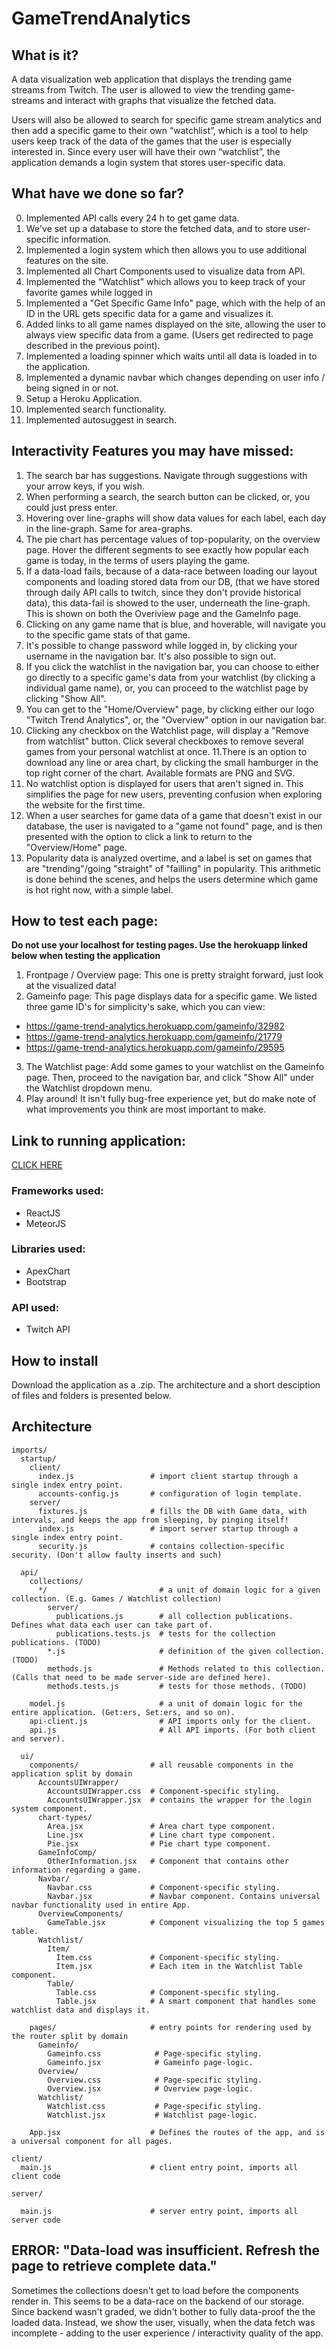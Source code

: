 # GameTrendAnalytics

## What is it?
A data visualization web application that displays the trending game streams from Twitch. The user is allowed to view the trending game-streams and interact with graphs that visualize the fetched data.

Users will also be allowed to search for specific game stream analytics and then add a specific game to their own “watchlist”, which is a tool to help users keep track of the data of the games that the user is especially interested in.
Since every user will have their own “watchlist”, the application demands a login system that stores user-specific data.

## What have we done so far?
0. Implemented API calls every 24 h to get game data.
1. We've set up a database to store the fetched data, and to store user-specific information.
2. Implemented a login system which then allows you to use additional features on the site.
3. Implemented all Chart Components used to visualize data from API.
4. Implemented the "Watchlist" which allows you to keep track of your favorite games while logged in
5. Implemented a "Get Specific Game Info" page, which with the help of an ID in the URL gets specific data for a game and visualizes it.
6. Added links to all game names displayed on the site, allowing the user to always view specific data from a game. (Users get redirected to page described in the previous point).
7. Implemented a loading spinner which waits until all data is loaded in to the application.
8. Implemented a dynamic navbar which changes depending on user info / being signed in or not.
9. Setup a Heroku Application.
10. Implemented search functionality.
11. Implemented autosuggest in search.

## Interactivity Features you may have missed:
1. The search bar has suggestions. Navigate through suggestions with your arrow keys, if you wish.
2. When performing a search, the search button can be clicked, or, you could just press enter.
3. Hovering over line-graphs will show data values for each label, each day in the line-graph. Same for area-graphs.
4. The pie chart has percentage values of top-popularity, on the overview page. Hover the different segments to see exactly how popular each game is today, in the terms of users playing the game.
5. If a data-load fails, because of a data-race between loading our layout components and loading stored data from our DB, (that we have stored through daily API calls to twitch, since they don't provide historical data), this data-fail is showed to the user, underneath the line-graph. This is shown on both the Overiview page and the GameInfo page.
6. Clicking on any game name that is blue, and hoverable, will navigate you to the specific game stats of that game.
7. It's possible to change password while logged in, by clicking your username in the navigation bar. It's also possible to sign out.
8. If you click the watchlist in the navigation bar, you can choose to either go directly to a specific game's data from your watchlist (by clicking a individual game name), or, you can proceed to the watchlist page by clicking "Show All".
9. You can get to the "Home/Overview" page, by clicking either our logo "Twitch Trend Analytics", or, the "Overview" option in our navigation bar.
10. Clicking any checkbox on the Watchlist page, will display a "Remove from watchlist" button. Click several checkboxes to remove several games from your personal watchlist at once.
11.There is an option to download any line or area chart, by clicking the small hamburger in the top right corner of the chart. Available formats are PNG and SVG.
12. No watchlist option is displayed for users that aren't signed in. This simplifies the page for new users, preventing confusion when exploring the website for the first time.
13. When a user searches for game data of a game that doesn't exist in our database, the user is navigated to a "game not found" page, and is then presented with the option to click a link to return to the "Overview/Home" page.
14. Popularity data is analyzed overtime, and a label is set on games that are "trending"/going "straight" of "failling" in popularity. This arithmetic is done behind the scenes, and helps the users determine which game is hot right now, with a simple label.

## How to test each page:
**Do not use your localhost for testing pages. Use the herokuapp linked below when testing the application**
1. Frontpage / Overview page: This one is pretty straight forward, just look at the visualized data!
2. Gameinfo page: This page displays data for a specific game. We listed three game ID's for simplicity's sake, which you can view:
  * https://game-trend-analytics.herokuapp.com/gameinfo/32982
  * https://game-trend-analytics.herokuapp.com/gameinfo/21779
  * https://game-trend-analytics.herokuapp.com/gameinfo/29595
3. The Watchlist page: Add some games to your watchlist on the Gameinfo page. Then, proceed to the navigation bar, and click "Show All" under the Watchlist dropdown menu.
4. Play around! It isn't fully bug-free experience yet, but do make note of what improvements you think are most important to make.

## Link to running application:
[CLICK HERE](https://game-trend-analytics.herokuapp.com/)

### Frameworks used:
* ReactJS
* MeteorJS

### Libraries used:
* ApexChart
* Bootstrap

### API used:
* Twitch API

## How to install
Download the application as a .zip. The architecture and a short desciption of files and folders is presented below.

## Architecture
```
imports/
  startup/
    client/
      index.js                 # import client startup through a single index entry point.
      accounts-config.js       # configuration of login template.
    server/
      fixtures.js              # fills the DB with Game data, with intervals, and keeps the app from sleeping, by pinging itself!
      index.js                 # import server startup through a single index entry point.
      security.js              # contains collection-specific security. (Don't allow faulty inserts and such)

  api/
    collections/               
      */                         # a unit of domain logic for a given collection. (E.g. Games / Watchlist collection)
        server/
          publications.js        # all collection publications. Defines what data each user can take part of.
          publications.tests.js  # tests for the collection publications. (TODO)
        *.js                     # definition of the given collection. (TODO)
        methods.js               # Methods related to this collection. (Calls that need to be made server-side are defined here).
        methods.tests.js         # tests for those methods. (TODO)

    model.js                     # a unit of domain logic for the entire application. (Get:ers, Set:ers, and so on).
    api-client.js                # API imports only for the client.
    api.js                       # All API imports. (For both client and server).

  ui/
    components/                # all reusable components in the application split by domain 
      AccountsUIWrapper/
        AccountsUIWrapper.css  # Component-specific styling.
        AccountsUIWrapper.jsx  # contains the wrapper for the login system component.
      chart-types/
        Area.jsx               # Area chart type component.
        Line.jsx               # Line chart type component.
        Pie.jsx                # Pie chart type component.
      GameInfoComp/
        OtherInformation.jsx   # Component that contains other information regarding a game.
      Navbar/
        Navbar.css             # Component-specific styling.
        Navbar.jsx             # Navbar component. Contains universal navbar functionality used in entire App.
      OverviewComponents/
        GameTable.jsx          # Component visualizing the top 5 games table.
      Watchlist/
        Item/
          Item.css             # Component-specific styling.
          Item.jsx             # Each item in the Watchlist Table component.
        Table/
          Table.css            # Component-specific styling.
          Table.jsx            # A smart component that handles some watchlist data and displays it.
      
    pages/                     # entry points for rendering used by the router split by domain 
      Gameinfo/
        Gameinfo.css            # Page-specific styling.
        Gameinfo.jsx            # Gameinfo page-logic.
      Overview/
        Overview.css            # Page-specific styling.
        Overview.jsx            # Overview page-logic.
      Watchlist/
        Watchlist.css           # Page-specific styling.
        Watchlist.jsx           # Watchlist page-logic.

    App.jsx                    # Defines the routes of the app, and is a universal component for all pages.

client/
  main.js                      # client entry point, imports all client code

server/

  main.js                      # server entry point, imports all server code
```

## ERROR: "Data-load was insufficient. Refresh the page to retrieve complete data."
Sometimes the collections doesn't get to load before the components render in. This seems to be a data-race on the backend of our storage. Since backend wasn't graded, we didn't bother to fully data-proof the the loaded data. Instead, we show the user, visually, when the data fetch was incomplete - adding to the user experience / interactivity quality of the app.
